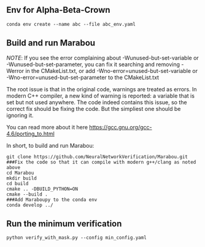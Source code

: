 ## Env for Alpha-Beta-Crown
```
conda env create --name abc --file abc_env.yaml
```
## Build and run Marabou
_NOTE_: If you see the error complaining about -Wunused-but-set-variable or -Wunused-but-set-parameter,
you can fix it searching and removing -Werror in the CMakeList.txt, or add -Wno-error=unused-but-set-variable or -Wno-error=unused-but-set-parameter to the CMakeList.txt

The root issue is that in the original code, warnings are treated as errors. In modern C++ compiler, a new kind of warning is reported: a variable that is set but not used anywhere. The code indeed contains this issue, so the correct fix should be fixing the code. But the simpliest one should be ignoring it. 

You can read more about it here https://gcc.gnu.org/gcc-4.6/porting_to.html 

In short, to build and run Marabou:

```
git clone https://github.com/NeuralNetworkVerification/Marabou.git
###Fix the code so that it can compile with modern g++/clang as noted above
cd Marabou
mkdir build 
cd build
cmake .. -DBUILD_PYTHON=ON
cmake --build .
###Add Maraboupy to the conda env
conda develop ../
```

## Run the minimum verification
```
python verify_with_mask.py --config min_config.yaml
```
